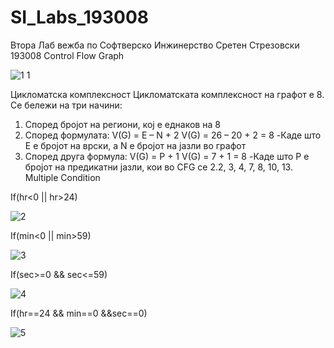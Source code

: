 # SI_Labs_193008
Втора Лаб вежба по Софтверско Инжинерство
Сретен Стрезовски 193008
Control Flow Graph

![1 1](https://user-images.githubusercontent.com/80340197/120225493-a4e5fd00-c245-11eb-8ea4-918aac2e1ae2.png)

Цикломатска комплексност
Цикломатската комплексност на графот е 8. 
Се бележи на три начини:
1.	Според бројот на региони, кој е еднаков на 8
2.	Според формулата: V(G) = E – N + 2 V(G) = 26 – 20 + 2 = 8 -Каде што Е е бројот на врски, а N е бројот на јазли во графот
3.	Според друга формула: V(G) = P + 1 V(G) = 7 + 1 = 8 -Каде што P е бројот на предикатни јазли, кои во CFG се 2.2, 3, 4, 7, 8, 10, 13.
Multiple Condition

If(hr<0 || hr>24)

![2](https://user-images.githubusercontent.com/80340197/120225503-a8798400-c245-11eb-9766-a3f63532e7d3.png)

If(min<0 || min>59)

![3](https://user-images.githubusercontent.com/80340197/120225519-aca5a180-c245-11eb-8188-1bf1628c2cf7.png)

If(sec>=0 && sec<=59)

![4](https://user-images.githubusercontent.com/80340197/120225524-ae6f6500-c245-11eb-9d0f-d1c87a734176.png)

If(hr==24 && min==0 &&sec==0)

![5](https://user-images.githubusercontent.com/80340197/120225526-af07fb80-c245-11eb-935f-72061d20c621.png)
